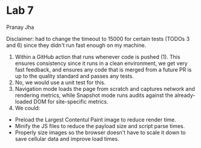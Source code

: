 # Lab 7
Pranay Jha

Disclaimer: had to change the timeout to 15000 for certain tests (TODOs 3 and 6) since they didn't run fast enough on my machine.

1. Within a GitHub action that runs whenever code is pushed (1). This ensures consistency since it runs in a clean environment, we get very fast feedback, and ensures any code that is merged from a future PR is up to the quality standard and passes any tests.
2. No, we would use a unit test for this.
3. Navigation mode loads the page from scratch and captures network and rendering metrics, while Snapshot mode runs audits against the already-loaded DOM for site-specific metrics.
4. We could:
- Preload the Largest Contentul Paint image to reduce render time.
- Minify the JS files to reduce the payload size and script parse times.
- Properly size images so the browser doesn't have to scale it down to save cellular data and improve load times.






